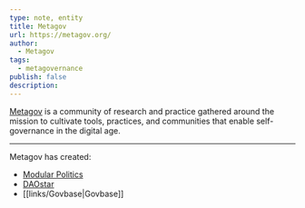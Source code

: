 ```yaml
---
type: note, entity
title: Metagov
url: https://metagov.org/
author:
  - Metagov
tags:
  - metagovernance
publish: false
description: 
---
```


[Metagov](https://metagov.org/) is a community of research and practice gathered around the mission to cultivate tools, practices, and communities that enable self-governance in the digital age.

---

Metagov has created:

- [Modular Politics](links/Modular%20Politics.md)
- [DAOstar](links/DAOstar.md)
- [[links/Govbase|Govbase]]
